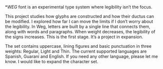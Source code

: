 **WEG* font is an experimental type system where legibility isn’t the focus.

This project studies how glyphs are constructed and how their ductus can be modified.
I explored how far I can move the limits if I don’t worry about the legibility.
In Weg, letters are built by a single line that connects them, along with words and paragraphs. When weight decreases, the legibility of the signs increases.
This is the first stage. It’s a project in expansion.

The set contains uppercase, lining figures and basic punctuation in three weights: Regular, Light and Thin. The current supported languages are Spanish, Guaraní and English. If you need any other language, please let me know. I would like to expand the character set.
